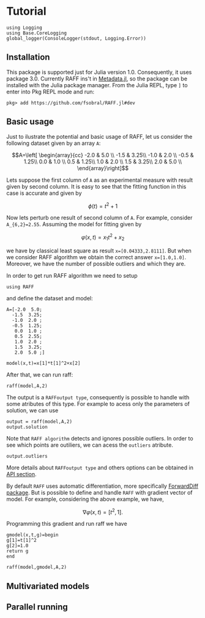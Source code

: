 # Tutorial

```@setup docrepl
using Logging
using Base.CoreLogging
global_logger(ConsoleLogger(stdout, Logging.Error))
```
## Installation

This package is supported just for Julia version 1.0. Consequently, 
it uses package 3.0. Currently RAFF ins't in 
[Metadata.jl](https://github.com/JuliaLang/METADATA.jl), so the 
package can be installed with the Julia package manager.
From the Julia REPL, type `]` to enter into Pkg REPL mode and run:

```
pkg> add https://github.com/fsobral/RAFF.jl#dev
```

## Basic usage

Just to ilustrate the potential and basic usage of RAFF, let us consider
the following dataset given by an array ``A``:

```math
A=\left[ \begin{array}{cc}
 -2.0 &  5.0 \\
 -1.5 &  3.25\\
 -1.0 &  2.0 \\
 -0.5 &  1.25\\
  0.0 &  1.0 \\
  0.5 &  1.25\\
  1.0 &  2.0 \\
  1.5 &  3.25\\
  2.0 &  5.0 \\
\end{array}\right]
```

Lets suppose the first column of ``A`` as an experimental measure with 
result given by second column. It is easy to see that the fitting 
function in this case is accurate and given by 

```math
\phi(t)=t^2 +1
```

Now lets perturb one result of second column of ``A``. For example, 
consider ``A_{6,2}=2.55``. Assuming the model for fitting given by

```math
\varphi(x,t)=x_1 t^2 +x_2 
```
we have by classical least square as result `x=[0.04333,2.8111]`. But when we consider RAFF algorithm we obtain the correct answer `x=[1.0,1.0]`. Moreover, we have the number of possible outliers and which they are.

In order to get run RAFF algorithm we need to setup 
```@repl docrepl
using RAFF
``` 
and define the dataset and model:

```@repl docrepl
A=[-2.0  5.0; 
  -1.5  3.25;
  -1.0  2.0 ;
  -0.5  1.25;
   0.0  1.0 ;
   0.5  2.55;
   1.0  2.0 ;
   1.5  3.25;
   2.0  5.0 ;]

model(x,t)=x[1]*t[1]^2+x[2]
```

After that, we can run raff:

```@repl docrepl
raff(model,A,2)
```

The output is a `RAFFoutput type`, consequently is possible to handle with some atributes of this type. For example to acess only the parameters of solution, we can use

```@repl docrepl
output = raff(model,A,2)
output.solution
```

Note that `RAFF algorithm` detects and ignores possible outliers. In order to see which points are outiliers, we can acess the `outliers` atribute.  

```@repl docrepl
output.outliers
```

More details about `RAFFoutput type` and others options can be obtained in [API section](api.md). 


By default `RAFF` uses automatic differentiation, more specifically [ForwardDiff package](https://github.com/JuliaDiff/ForwardDiff.jl). But is possible to define and handle `RAFF` with gradient vector of model. For example, considering the above example, we have, 

```math
\nabla \varphi(x,t)=[t^2,1].
```
Programming this gradient and run raff we have

```@repl docrepl
gmodel(x,t,g)=begin
g[1]=t[1]^2
g[2]=1.0
return g
end

raff(model,gmodel,A,2)
```

## Multivariated models

## Parallel running

